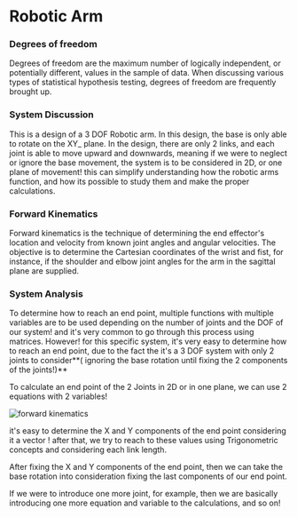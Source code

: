 # Robotic Arm

### Degrees of freedom

Degrees of freedom are the maximum number of logically independent, or potentially different, values in the sample of data. When discussing various types of statistical hypothesis testing, degrees of freedom are frequently brought up.

### System Discussion

This is a design of a 3 DOF Robotic arm. In this design, the base is only able to rotate on the XY_ plane.
In the design, there are only 2 links, and each joint is able to move upward and downwards, meaning if we were to neglect or ignore the base movement, the system is to be considered in 2D, or one plane of movement!
this can simplify understanding how the robotic arms function, and how its possible to study them and make the proper calculations.

### Forward Kinematics

Forward kinematics is the technique of determining the end effector's location and velocity from known joint angles and angular velocities. The objective is to determine the Cartesian coordinates of the wrist and fist, for instance, if the shoulder and elbow joint angles for the arm in the sagittal plane are supplied.

### System Analysis
To determine how to reach an end point, multiple functions with multiple variables are to be used depending on the number of joints and the DOF of our system! and it's very common to go through this process using matrices. However! for this specific system, it's very easy to determine how to reach an end point, due to the fact the it's a 3 DOF system with only 2 joints to consider**( ignoring the base rotation until fixing the 2 components of the joints!)**

To calculate an end point of the 2 Joints in 2D or in one plane, we can use 2 equations with 2 variables! 

![forward kinematics](https://user-images.githubusercontent.com/109004035/181237410-2257762d-2f65-49e8-85aa-daf129e8a1ff.jpg)

it's easy to determine the X and Y components of the end point considering it a vector !
after that, we try to reach to these values using Trigonometric concepts and considering each link length.

After fixing the X and Y components of the end point, then we can take the base rotation into consideration fixing the last components of our end point.

If we were to introduce one more joint, for example, then we are basically introducing one more equation and variable to the calculations, and so on!


